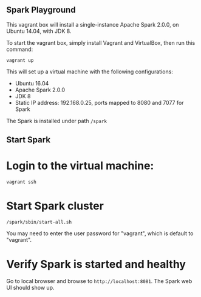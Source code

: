 Spark Playground
-----

This vagrant box will install a single-instance Apache Spark 2.0.0, on Ubuntu 14.04, with JDK 8.

To start the vagrant box, simply install Vagrant and VirtualBox, then run this command:

```
vagrant up
```

This will set up a virtual machine with the following configurations:

* Ubuntu 16.04 
* Apache Spark 2.0.0
* JDK 8
* Static IP address: 192.168.0.25, ports mapped to 8080 and 7077 for Spark

The Spark is installed under path `/spark`

## Start Spark

# Login to the virtual machine:
```
vagrant ssh
```

# Start Spark cluster
```
/spark/sbin/start-all.sh
```
You may need to enter the user password for "vagrant", which is default to "vagrant".

# Verify Spark is started and healthy
Go to local browser and browse to `http://localhost:8081`. The Spark web UI should show up.
